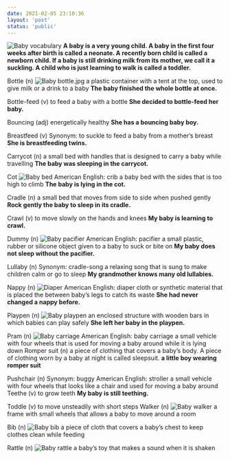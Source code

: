 ```yaml
---
date: 2021-02-05 23:10:36
layout: 'post'
status: 'public'
---
```

![Baby vocabulary](https://inz.oss-cn-beijing.aliyuncs.com/Images/Baby%20stuff/Baby%20vocabulary.jpeg)
**A baby is a very young child. A baby in the first four weeks after birth is called a neonate. A recently born child is called a newborn child.  If a baby is still drinking milk from its mother, we call it a suckling. A child who is just learning to walk is called a toddler.**

Bottle (n)
![Baby bottle.jpg](https://i.loli.net/2021/02/08/gKMycHzrmEtbwQf.jpg)
a plastic container with a tent at the top, used to give milk or a drink to a baby
**The baby finished the whole bottle at once.**

Bottle-feed (v)
to feed a baby with a bottle
**She decided to bottle-feed her baby.**

Bouncing (adj)
energetically healthy
**She has a bouncing baby boy.**

Breastfeed (v)
Synonym: to suckle
to feed a baby from a mother’s breast
**She is breastfeeding twins.**

Carrycot (n)
a small bed with handles that is designed to carry a baby while travelling
**The baby was sleeping in the carrycot.**

Cot
![Baby bed](https://i.loli.net/2021/02/08/9EY8IhoC3x2vRpB.jpg)
American English: crib
a baby bed with the sides that is too high to climb
**The baby is lying in the cot.**

Cradle (n)
a small bed that moves from side to side when pushed gently
**Rock gently the baby to sleep in its cradle.**

Crawl (v)
to move slowly on the hands and knees
**My baby is learning to crawl.**

Dummy (n)
![Baby pacifier](https://i.loli.net/2021/02/08/OW6yAnN9GrftUlQ.jpg)
American English: pacifier
a small plastic, rubber or silicone object given to a baby to suck or bite on
**My baby does not sleep without the pacifier.**

Lullaby (n)
Synonym: cradle-song
a relaxing song that is sung to make children calm or go to sleep
**My grandmother knows many old lullabies.**

Nappy (n)
![Diaper](https://i.loli.net/2021/02/08/ubv5Ll3PVr8n1gE.jpg)
American English: diaper
cloth or synthetic material that is placed the between baby’s legs to catch its waste
**She had never changed a nappy before.**

Playpen (n)
![Baby playpen](https://i.loli.net/2021/02/08/IUAkos5EZtPchQF.jpg)
an enclosed structure with wooden bars in which babies can play safely
**She left her baby in the playpen.**

Pram (n)
![Baby carriage](https://i.loli.net/2021/02/08/yK1sMz9IV8qPHhL.jpg)
American English: baby carriage
a small vehicle with four wheels that is used for moving a baby around while it is lying down
Romper suit (n)
a piece of clothing that covers a baby’s body. A piece of clothing worn by a baby at night is called sleepsuit.
**a little boy wearing romper suit**

Pushchair (n)
Synonym: buggy
American English: stroller
a small vehicle with four wheels that looks like a chair and used for moving a baby around
Teethe (v)
to grow teeth
**My baby is still teething.**

Toddle (v)
to move unsteadily with short steps
Walker (n)
![Baby walker](https://i.loli.net/2021/02/08/ln5jis4uQzZGOK8.jpg)
a frame with small wheels that allows a baby to move around a room

Bib (n)
![Baby bib](https://i.loli.net/2021/02/08/9OLUntAK8jvlSNW.jpg)
a piece of cloth that covers a baby’s chest to keep clothes clean while feeding

Rattle (n)
![Baby rattle](https://i.loli.net/2021/02/08/RxAjybrht94uCBs.jpg)
a baby’s toy that makes a sound when it is shaken